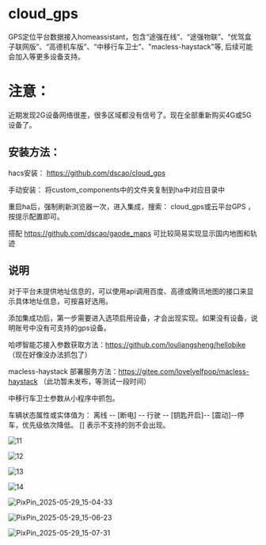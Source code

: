 # cloud_gps
GPS定位平台数据接入homeassistant，包含“途强在线“、“途强物联”、“优驾盒子联网版”、“高德机车版”、“中移行车卫士”、"macless-haystack"等, 后续可能会加入等更多设备支持。

# 注意：
近期发现2G设备网络很差，很多区域都没有信号了。现在全部重新购买4G或5G设备了。

## 安装方法：

hacs安装： https://github.com/dscao/cloud_gps 

手动安装： 将custom_components中的文件夹复制到ha中对应目录中

重启ha后，强制刷新浏览器一次，进入集成，搜索： cloud_gps或云平台GPS ，按提示配置即可。

搭配 https://github.com/dscao/gaode_maps 可比较简易实现显示国内地图和轨迹

## 说明

对于平台未提供地址信息的，可以使用api调用百度、高德或腾讯地图的接口来显示具体地址信息，可按喜好选用。

添加集成功后，第一步需要进入选项启用设备，才会出现实现。如果没有设备，说明账号中没有可支持的gps设备。

哈啰智能芯接入参数获取方法：https://github.com/louliangsheng/hellobike （现在好像没办法抓包了）

macless-haystack 部署服务方法：https://gitee.com/lovelyelfpop/macless-haystack （此功暂未发布，等测试一段时间） 

中移行车卫士参数从小程序中抓包。

车辆状态属性或实体值为： 离线 -- [断电] -- 行驶 -- [钥匙开启]-- [震动]--停车，优先级依次降低。 [] 表示不支持的则不会出现。

![11](https://github.com/dscao/cloud_gps/assets/16587914/fb3d9a8b-b7f3-48ea-92be-a37c72b62c41)


![12](https://github.com/dscao/cloud_gps/assets/16587914/e9917c31-80d6-466c-9ad3-f234f939276a)


![13](https://github.com/dscao/cloud_gps/assets/16587914/adfec487-8eb7-48ba-b9e9-629cca131c3a)


![14](https://github.com/dscao/cloud_gps/assets/16587914/f58a39f1-e5a0-4be0-8f79-baa612761d53)


![PixPin_2025-05-29_15-04-33](https://github.com/user-attachments/assets/465cf494-c24e-4dac-a7cb-b85e59337fd1)


![PixPin_2025-05-29_15-06-23](https://github.com/user-attachments/assets/3ec7d828-84b1-4f2a-8105-9358fa9846b5)


![PixPin_2025-05-29_15-07-31](https://github.com/user-attachments/assets/0e7d46ef-46ef-4f71-9ebb-a06f92472d6b)

